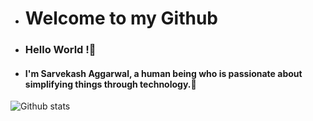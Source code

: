 - <h1> Welcome to my Github </h1>

- <h3> Hello World !👋 </h3> 

- <h4>  I'm Sarvekash Aggarwal, a human being who is passionate about simplifying things through technology.👋 </h4>  
![Github stats](https://github-readme-stats.vercel.app/api?username=uniquesarvekash)


